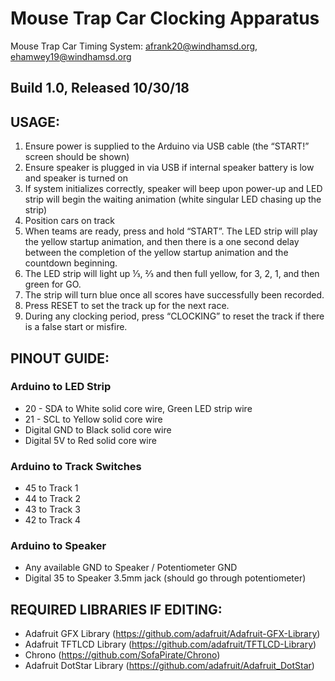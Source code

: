 # Mouse Trap Car Clocking Apparatus
Mouse Trap Car Timing System:
afrank20@windhamsd.org, ehamwey19@windhamsd.org
## Build 1.0, Released 10/30/18

## USAGE:
1.	Ensure power is supplied to the Arduino via USB cable (the “START!” screen should be shown)
2.	Ensure speaker is plugged in via USB if internal speaker battery is low and speaker is turned on
3.	If system initializes correctly, speaker will beep upon power-up and LED strip will begin the waiting animation (white singular LED chasing up the strip)
4.	Position cars on track 
5.	When teams are ready, press and hold “START”. The LED strip will play the yellow startup animation, and then there is a one second delay between the completion of the yellow startup animation and the countdown beginning.
6.	The LED strip will light up ⅓, ⅔ and then full yellow, for 3, 2, 1, and then green for GO. 
7.	The strip will turn blue once all scores have successfully been recorded.
8.	Press RESET to set the track up for the next race.
9.	During any clocking period, press “CLOCKING” to reset the track if there is a false start or misfire. 

## PINOUT GUIDE:
### Arduino to LED Strip
- 20 - SDA to White solid core wire,  Green LED strip wire
- 21 - SCL to Yellow solid core wire
- Digital GND to Black solid core wire
- Digital 5V to Red solid core wire

### Arduino to Track Switches
- 45 to Track 1 
- 44 to Track 2
- 43 to Track 3
- 42 to Track 4

### Arduino to Speaker
- Any available GND to Speaker / Potentiometer GND
- Digital 35 to Speaker 3.5mm jack (should go through potentiometer)



## REQUIRED LIBRARIES IF EDITING:

- Adafruit GFX Library (https://github.com/adafruit/Adafruit-GFX-Library)
- Adafruit TFTLCD Library (https://github.com/adafruit/TFTLCD-Library)
- Chrono (https://github.com/SofaPirate/Chrono)
- Adafruit DotStar Library (https://github.com/adafruit/Adafruit_DotStar)
